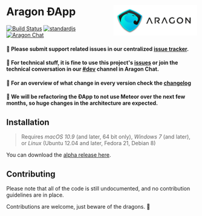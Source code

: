 # Aragon ÐApp <img align="right" src="https://github.com/aragonone/issues/blob/master/logo.png" height="80px" />

[![Build Status](https://travis-ci.org/aragon/aragon.svg?branch=master)](https://travis-ci.org/aragon/aragon)
[![standardjs](https://img.shields.io/badge/code_style-standard-brightgreen.svg)](https://standardjs.com/)
[![Aragon Chat](https://img.shields.io/badge/discuss-aragon.chat-00d3e3.svg)](https://aragon.chat)

#### 📝 Please submit support related issues in our centralized [issue tracker](http://github.com/aragon/issues/issues).
#### 🔧 For technical stuff, it is fine to use this project's [issues](http://github.com/aragon/aragon/issues) or join the technical conversation in our [#dev](https://aragon.chat) channel in Aragon Chat.
#### 🦋 For an overview of what change in every version check the [changelog](https://github.com/aragon/aragon/blob/master/changelog.md)

#### 🚨 We will be refactoring the ÐApp to not use Meteor over the next few months, so huge changes in the architecture are expected.

## Installation

> Requires *macOS 10.9* (and later, 64 bit only), *Windows 7* (and later), or *Linux* (Ubuntu 12.04 and later, Fedora 21, Debian 8)

You can download the [alpha release here](http://github.com/aragon/aragon/releases).

## Contributing

Please note that all of the code is still undocumented, and no contribution guidelines are in place.

Contributions are welcome, just beware of the dragons. 🐲

